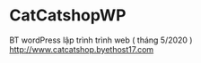 # CatCatshopWP
BT wordPress lập trình trình web ( tháng 5/2020 )
<br>
http://www.catcatshop.byethost17.com
